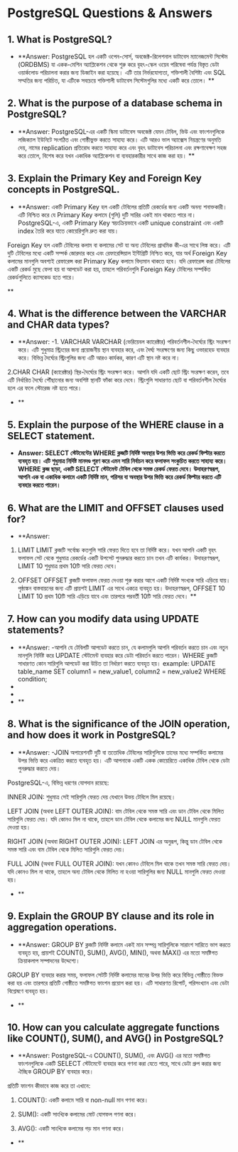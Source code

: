 # PostgreSQL Questions & Answers

## 1. What is PostgreSQL?
- **Answer:
  PostgreSQL হল একটি ওপেন-সোর্স, অবজেক্ট-রিলেশনাল ডাটাবেস ম্যানেজমেন্ট সিস্টেম (ORDBMS) যা একক-মেশিন অ্যাপ্লিকেশন থেকে শুরু করে বৃহৎ-স্কেল ওয়েব পরিষেবা পর্যন্ত বিস্তৃত ডেটা ওয়ার্কলোড পরিচালনা করার জন্য ডিজাইন করা হয়েছে। এটি তার নির্ভরযোগ্যতা, শক্তিশালী বৈশিষ্ট্য এবং SQL সম্মতির জন্য পরিচিত, যা এটিকে  সবচেয়ে শক্তিশালী ডাটাবেস সিস্টেমগুলির মধ্যে একটি করে তোলে।
  **

## 2. What is the purpose of a database schema in PostgreSQL?
- **Answer:
   PostgreSQL-এর একটি স্কিমা ডাটাবেস অবজেক্ট যেমন টেবিল, ভিউ এবং ফাংশনগুলিকে লজিক্যাল ইউনিটে সংগঠিত এবং গোষ্ঠীভুক্ত করতে সাহায্য করে। এটি আরও ভাল অ্যাক্সেস নিয়ন্ত্রণের অনুমতি দেয়, নামের replication প্রতিরোধ করতে সাহায্য করে এবং বৃহৎ ডাটাবেস পরিচালনা এবং রক্ষণাবেক্ষণ সহজ করে তোলে, বিশেষ করে যখন একাধিক অ্যাপ্লিকেশন বা ব্যবহারকারীর সাথে কাজ করা হয়।
  **

## 3. Explain the Primary Key and Foreign Key concepts in PostgreSQL.
- **Answer:
  একটি Primary Key হল একটি টেবিলের প্রতিটি রেকর্ডের জন্য একটি অনন্য শনাক্তকারী। এটি নিশ্চিত করে যে Primary Key কলামে (গুলি) দুটি সারির একই মান থাকতে পারে না। PostgreSQL-এ, একটি Primary Key স্বয়ংক্রিয়ভাবে একটি unique constraint এবং একটি index তৈরি করে যাতে কোয়েরিগুলি দ্রুত করা যায়।

Foreign Key হল একটি টেবিলের কলাম বা কলামের সেট যা অন্য টেবিলের প্রাথমিক কী-এর সাথে লিঙ্ক করে। এটি দুটি টেবিলের মধ্যে একটি সম্পর্ক জোরদার করে এবং রেফারেন্সিয়াল ইন্টিগ্রিটি নিশ্চিত করে, যার অর্থ Foreign Key কলামের মানগুলি অবশ্যই রেফারেন্স করা Primary Key কলামে বিদ্যমান থাকতে হবে। যদি রেফারেন্স করা টেবিলের একটি রেকর্ড মুছে ফেলা হয় বা আপডেট করা হয়, তাহলে পরিবর্তনগুলি Foreign Key টেবিলের সম্পর্কিত রেকর্ডগুলিতে ক্যাসকেড হতে পারে।

**

## 4. What is the difference between the VARCHAR and CHAR data types?
- **Answer:
-1. VARCHAR
VARCHAR (ভেরিয়েবল ক্যারেক্টার) পরিবর্তনশীল-দৈর্ঘ্যের স্ট্রিং সংরক্ষণ করে। এটি শুধুমাত্র স্ট্রিংয়ের জন্য প্রয়োজনীয় স্থান ব্যবহার করে, এবং দৈর্ঘ্য সংরক্ষণের জন্য কিছু ওভারহেড ব্যবহার করে। বিভিন্ন দৈর্ঘ্যের স্ট্রিংগুলির জন্য এটি আরও কার্যকর, কারণ এটি স্থান নষ্ট করে না।

2.CHAR
CHAR (ক্যারেক্টার) স্থির-দৈর্ঘ্যের স্ট্রিং সংরক্ষণ করে। আপনি যদি একটি ছোট স্ট্রিং সংরক্ষণ করেন, তবে এটি নির্ধারিত দৈর্ঘ্যে পৌঁছানোর জন্য অবশিষ্ট স্থানটি ফাঁকা করে দেবে। স্ট্রিংগুলি সাধারণত ছোট বা পরিবর্তনশীল দৈর্ঘ্যের হলে এর ফলে স্টোরেজ নষ্ট হতে পারে।
- **

## 5. Explain the purpose of the WHERE clause in a SELECT statement.
- **Answer: SELECT স্টেটমেন্টের WHERE ক্লজটি নির্দিষ্ট অবস্থার উপর ভিত্তি করে রেকর্ড ফিল্টার করতে ব্যবহৃত হয়। এটি শুধুমাত্র নির্দিষ্ট মানদণ্ড পূরণ করে এমন সারি নির্বাচন করে ফলাফল সংকুচিত করতে সাহায্য করে। WHERE ক্লজ ছাড়া, একটি SELECT স্টেটমেন্ট টেবিল থেকে সমস্ত রেকর্ড ফেরত দেবে। উদাহরণস্বরূপ, আপনি এক বা একাধিক কলামে একটি নির্দিষ্ট মান, পরিসর বা অবস্থার উপর ভিত্তি করে রেকর্ড ফিল্টার করতে এটি ব্যবহার করতে পারেন।**

## 6. What are the LIMIT and OFFSET clauses used for?
- **Answer: 
1. LIMIT
LIMIT ক্লজটি সর্বোচ্চ কতগুলি সারি ফেরত দিতে হবে তা নির্দিষ্ট করে। যখন আপনি একটি বৃহৎ ফলাফল সেট থেকে শুধুমাত্র রেকর্ডের একটি উপসেট পুনরুদ্ধার করতে চান তখন এটি কার্যকর। উদাহরণস্বরূপ, LIMIT 10 শুধুমাত্র প্রথম 10টি সারি ফেরত দেবে।

2. OFFSET
OFFSET ক্লজটি ফলাফল ফেরত দেওয়া শুরু করার আগে একটি নির্দিষ্ট সংখ্যক সারি এড়িয়ে যায়। পৃষ্ঠাঙ্কন বাস্তবায়নের জন্য এটি প্রায়শই LIMIT এর সাথে একত্রে ব্যবহৃত হয়। উদাহরণস্বরূপ, OFFSET 10 LIMIT 10 প্রথম 10টি সারি এড়িয়ে যাবে এবং তারপরে পরবর্তী 10টি সারি ফেরত দেবে।
**

## 7. How can you modify data using UPDATE statements?
- **Answer:
-আপনি যে টেবিলটি আপডেট করতে চান, যে কলামগুলি আপনি পরিবর্তন করতে চান এবং নতুন মানগুলি নির্দিষ্ট করে UPDATE স্টেটমেন্ট ব্যবহার করে ডেটা পরিবর্তন করতে পারেন। WHERE ক্লজটি সাধারণত কোন সারিগুলি আপডেট করা উচিত তা নির্ধারণ করতে ব্যবহৃত হয়।
example:
  UPDATE table_name
    SET column1 = new_value1, column2 = new_value2
    WHERE condition;
-
-
- **

## 8. What is the significance of the JOIN operation, and how does it work in PostgreSQL?
- **Answer:
-JOIN অপারেশনটি দুটি বা ততোধিক টেবিলের সারিগুলিকে তাদের মধ্যে সম্পর্কিত কলামের উপর ভিত্তি করে একত্রিত করতে ব্যবহৃত হয়। এটি আপনাকে একটি একক কোয়েরিতে একাধিক টেবিল থেকে ডেটা পুনরুদ্ধার করতে দেয়।

PostgreSQL-এ, বিভিন্ন ধরণের যোগদান রয়েছে:

INNER JOIN: শুধুমাত্র সেই সারিগুলি ফেরত দেয় যেখানে উভয় টেবিলে মিল রয়েছে।

LEFT JOIN (অথবা LEFT OUTER JOIN): বাম টেবিল থেকে সমস্ত সারি এবং ডান টেবিল থেকে মিলিত সারিগুলি ফেরত দেয়। যদি কোনও মিল না থাকে, তাহলে ডান টেবিল থেকে কলামের জন্য NULL মানগুলি ফেরত দেওয়া হয়।

RIGHT JOIN (অথবা RIGHT OUTER JOIN): LEFT JOIN এর অনুরূপ, কিন্তু ডান টেবিল থেকে সমস্ত সারি এবং বাম টেবিল থেকে মিলিত সারিগুলি ফেরত দেয়।

FULL JOIN (অথবা FULL OUTER JOIN): যখন কোনও টেবিলে মিল থাকে তখন সমস্ত সারি ফেরত দেয়। যদি কোনও মিল না থাকে, তাহলে অন্য টেবিল থেকে মিলিত না হওয়া সারিগুলির জন্য NULL মানগুলি ফেরত দেওয়া হয়।
- **

## 9. Explain the GROUP BY clause and its role in aggregation operations.
- **Answer:
GROUP BY ক্লজটি নির্দিষ্ট কলামে একই মান সম্পন্ন সারিগুলিকে সারাংশ সারিতে ভাগ করতে ব্যবহৃত হয়, প্রায়শই COUNT(), SUM(), AVG(), MIN(), অথবা MAX() এর মতো সমষ্টিগত ক্রিয়াকলাপ সম্পাদনের উদ্দেশ্যে।

GROUP BY ব্যবহার করার সময়, ফলাফল সেটটি নির্দিষ্ট কলামের মানের উপর ভিত্তি করে বিভিন্ন গোষ্ঠীতে বিভক্ত করা হয় এবং তারপরে প্রতিটি গোষ্ঠীতে সমষ্টিগত ফাংশন প্রয়োগ করা হয়। এটি সাধারণত রিপোর্ট, পরিসংখ্যান এবং ডেটা বিশ্লেষণে ব্যবহৃত হয়।
- **

## 10. How can you calculate aggregate functions like COUNT(), SUM(), and AVG() in PostgreSQL?
- **Answer:
PostgreSQL-এ COUNT(), SUM(), এবং AVG() এর মতো সমষ্টিগত ফাংশনগুলিকে একটি SELECT স্টেটমেন্টে ব্যবহার করে গণনা করা যেতে পারে, সাথে ডেটা গ্রুপ করার জন্য ঐচ্ছিক GROUP BY ব্যবহার করে।

প্রতিটি ফাংশন কীভাবে কাজ করে তা এখানে:

1. COUNT(): একটি কলামে সারি বা non-null মান গণনা করে।

2. SUM(): একটি সাংখ্যিক কলামের মোট যোগফল গণনা করে।
   
3. AVG(): একটি সাংখ্যিক কলামের গড় মান গণনা করে।
   

- **
